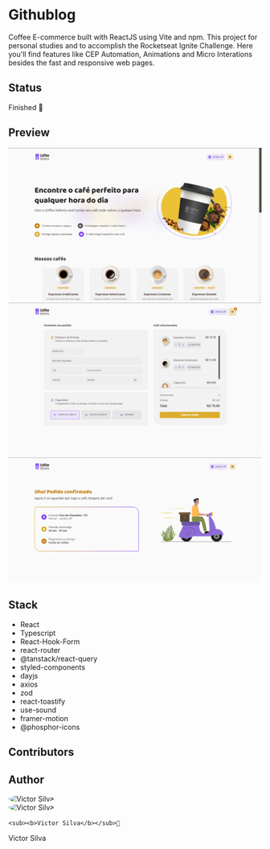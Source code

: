 # Githublog

Coffee E-commerce built with ReactJS using Vite and npm. This project for personal studies and to accomplish the Rocketseat Ignite Challenge. Here you'll find features like CEP Automation, Animations and Micro Interations besides the fast and responsive web pages.

## Status

Finished 🚀

## Preview

![Home Page](./.github/coffee-home.png)
![Checkout Page](./.github/coffee-checkout.png)
![Success Page](./.github/coffee-success.png)

## Stack

- React
- Typescript
- React-Hook-Form
- react-router
- @tanstack/react-query
- styled-components
- dayjs
- axios
- zod
- react-toastify
- use-sound
- framer-motion
- @phosphor-icons

## Contributors

## Author

<img src="https://github.com/victorhsdev.png" alt="Victor Silva" style="border-radius: 50%">

<div>
    <img style="border-radius: 50%" src="https://avatars.githubusercontent.com/u/70340221?v=4"  width="100px;"  alt="Victor Silva"/>

    <sub><b>Victor Silva</b></sub>🚀
</div>

<span>Victor Silva</span>

